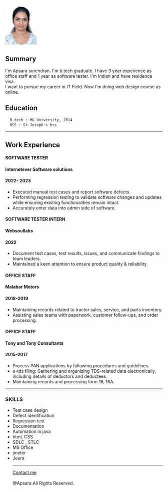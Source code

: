 <!DOCTYPE html>
<html lang="en">
<head>
    <meta charset="UTF-8">
    <meta name="viewport" content="width=device-width, initial-scale=1.0">
  
</head>
<body>
<img style = "width: 100px;"src = "./me.png"/>
<h2>Summary</h2>
 <p> I'm Apsara surendran. I'm b.tech graduate. 
        I have 3 year experience as office staff and 1 year as software tester. 
        I'm Indian and have residence visa.<br/> I want to pursue my career in IT Field. 
        Now I'm doing web design course as online. </p>
        
 <h2>Education</h2>

      B.tech : MG University, 2014
      HSS : St.Joseph's hss  
 <hr/>   
  <h2>Work Experience</h2>

  <h4>SOFTWARE TESTER</h4>
  <h4>Internetever Software solutions</h4>
    <h4>2022- 2023</h4>

  
  <ul>
    <li>Executed manual test cases and report software defects.</li>
  <li>Performing regression testing to validate software changes and
    updates while ensuring existing functionalities remain intact.</li>
  <li>Accurately enter data into admin side of software.</li></ul>
  
  <h4>SOFTWARE TESTER INTERN</h4>
  <h4>Websoullabs</h4>
  <h4>2022</h4>

  <ul>
   <li> Document test cases, test results, issues, and communicate
findings to team leaders.</li>
<li>Maintained a keen attention to ensure product quality & reliability.</li>
  </ul>
  
<h4>OFFICE STAFF</h4>

  <h4>Malabar Motors</h4>
  <h4>2018-2019</h4>
  
  <ul>
    <li>Maintaining records related to tractor sales, service, and parts
  inventory.</li>
<li>Assisting sales teams with paperwork, customer follow-ups, and
  order processing.</li></ul>
  
  <h4>OFFICE STAFF</h4>
<h4>Tony and Tony Consultants</h4>
 
  <h4>2015-2017</h4>
  <ul>
  <li>Process PAN applications by following procedures and guidelines.</li>
<li>e-tds filing: Gathering and organizing TDS-related data
electronically, including details of deductors and deductees.</li>
<li>Maintaining records and processing form 16, 16A.</li></ul>
<hr/>
<p><h3>SKILLS</h3>
  <ul>
  <li>Test case design</li>
<li>Defect identification</li>
<li>Regression test</li>
<li>Documentation</li>
<li>Automation in java</li>
<li>html, CSS</li>
<li>SDLC , STLC</li>
<li>MS Office</li>
<li>jmeter</li>
<li>Jeera</li>

<hr/>
<a href = "./contact.html">Contact me</a>

</body>

<footer>
    <br/>
    @Apsara.All Rights Reserved.
</footer>
</html>
